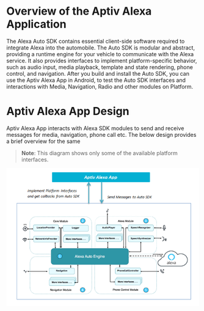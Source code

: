# Overview of the Aptiv Alexa Application

The Alexa Auto SDK contains essential client-side software required to integrate Alexa into the automobile. The Auto SDK is modular and abstract, providing a runtime engine for your vehicle to communicate with the Alexa service. It also provides interfaces to implement platform-specific behavior, such as audio input, media playback, template and state rendering, phone control, and navigation. After you build and install the Auto SDK, you can use the Aptiv Alexa App in Android, to test the Auto SDK interfaces and interactions with Media, Navigation, Radio and other modules on Platform.

# Aptiv Alexa App Design

Aptiv Alexa App interacts with Alexa SDK modules to send and receive messages for media, navigation, phone call etc. The below design provides a brief overview for the same

> **Note**: This diagram shows only some of the available platform interfaces.

<img src="aptiv_alexa_app_architecture.png" />
</p>
</details>

  
